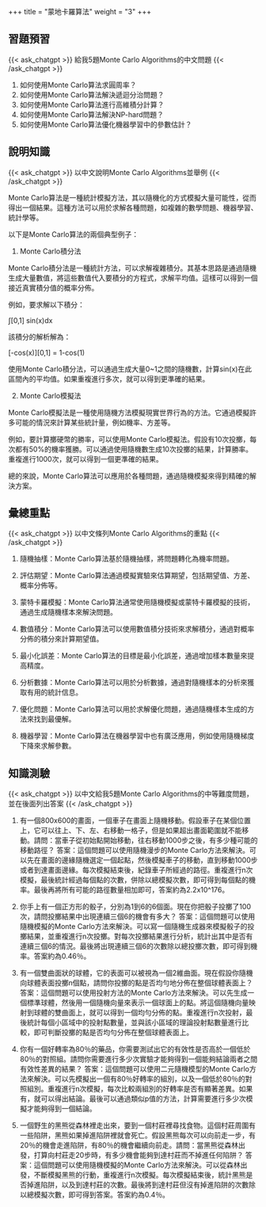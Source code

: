 +++
title = "蒙地卡羅算法"
weight = "3"
+++
## 習題預習
{{< ask_chatgpt >}}
給我5題Monte Carlo Algorithms的中文問題
{{< /ask_chatgpt >}}



1. 如何使用Monte Carlo算法求圓周率？
2. 如何使用Monte Carlo算法解決遞迴分治問題？
3. 如何使用Monte Carlo算法進行高維積分計算？
4. 如何使用Monte Carlo算法解決NP-hard問題？
5. 如何使用Monte Carlo算法優化機器學習中的參數估計？   

## 說明知識
{{< ask_chatgpt >}}
以中文說明Monte Carlo Algorithms並舉例
{{< /ask_chatgpt >}}



Monte Carlo算法是一種統計模擬方法，其以隨機化的方式模擬大量可能性，從而得出一個結果。這種方法可以用於求解各種問題，如複雜的數學問題、機器學習、統計學等。

以下是Monte Carlo算法的兩個典型例子：

1. Monte Carlo積分法

Monte Carlo積分法是一種統計方法，可以求解複雜積分。其基本思路是通過隨機生成大量數值，將這些數值代入要積分的方程式，求解平均值。這樣可以得到一個接近真實積分值的概率分佈。

例如，要求解以下積分：

∫[0,1] sin(x)dx

該積分的解析解為：

[-cos(x)][0,1] = 1-cos(1)

使用Monte Carlo積分法，可以通過生成大量0~1之間的隨機數，計算sin(x)在此區間內的平均值。如果重複進行多次，就可以得到更準確的結果。

2. Monte Carlo模擬法

Monte Carlo模擬法是一種使用隨機方法模擬現實世界行為的方法。它通過模擬許多可能的情況來計算某些統計量，例如機率、方差等。

例如，要計算擲硬幣的勝率，可以使用Monte Carlo模擬法。假設有10次投擲，每次都有50%的機率獲勝。可以通過使用隨機數生成10次投擲的結果，計算勝率。重複進行1000次，就可以得到一個更準確的結果。

總的來說，Monte Carlo算法可以應用於各種問題，通過隨機模擬來得到精確的解決方案。   

## 彙總重點
{{< ask_chatgpt >}}
以中文條列Monte Carlo Algorithms的重點
{{< /ask_chatgpt >}}



1. 隨機抽樣：Monte Carlo算法基於隨機抽樣，將問題轉化為機率問題。

2. 評估期望：Monte Carlo算法通過模擬實驗來估算期望，包括期望值、方差、概率分佈等。

3. 蒙特卡羅模擬：Monte Carlo算法通常使用隨機模擬或蒙特卡羅模擬的技術，通過生成隨機樣本來解決問題。

4. 數值積分：Monte Carlo算法可以使用數值積分技術來求解積分，通過對概率分佈的積分來計算期望值。

5. 最小化誤差：Monte Carlo算法的目標是最小化誤差，通過增加樣本數量來提高精度。

6. 分析數據：Monte Carlo算法可以用於分析數據，通過對隨機樣本的分析來獲取有用的統計信息。

7. 優化問題：Monte Carlo算法可以用於求解優化問題，通過隨機樣本生成的方法來找到最優解。

8. 機器學習：Monte Carlo算法在機器學習中也有廣泛應用，例如使用隨機梯度下降來求解參數。   

## 知識測驗
{{< ask_chatgpt >}}
以中文給我5題Monte Carlo Algorithms的中等難度問題，並在後面列出答案
{{< /ask_chatgpt >}}



1. 有一個800x600的畫面，一個車子在畫面上隨機移動。假設車子在某個位置上，它可以往上、下、左、右移動一格子，但是如果超出畫面範圍就不能移動。請問：當車子從初始點開始移動，往右移動1000步之後，有多少種可能的移動路徑？
答案：這個問題可以使用隨機漫步的Monte Carlo方法來解決。可以先在畫面的邊緣隨機選定一個起點，然後模擬車子的移動，直到移動1000步或者到達畫面邊緣。每次模擬結束後，紀錄車子所經過的路徑。重複進行n次模擬，最後統計經過每個點的次數，併除以總模擬次數，即可得到每個點的機率。最後再將所有可能的路徑數量相加即可，答案約為2.2x10^176。

2. 你手上有一個正方形的骰子，分別為1到6的6個面。現在你把骰子投擲了100次，請問投擲結果中出現連續三個6的機會有多大？
答案：這個問題可以使用隨機模擬的Monte Carlo方法來解決。可以寫一個隨機生成器來模擬骰子的投擲結果，並重複進行n次投擲。對每次投擲結果進行分析，統計出其中是否有連續三個6的情況。最後將出現連續三個6的次數除以總投擲次數，即可得到機率。答案約為0.46％。

3. 有一個雙曲面狀的球體，它的表面可以被視為一個2維曲面。現在假設你隨機向球體表面投擲n個點，請問你投擲的點是否均勻地分佈在整個球體表面上？
答案：這個問題可以使用投射方法的Monte Carlo方法來解決。可以先生成一個標準球體，然後用一個隨機向量來表示一個球面上的點。將這個隨機向量映射到球體的雙曲面上，就可以得到一個均勻分佈的點。重複進行n次投射，最後統計每個小區域中的投射點數量，並與該小區域的理論投射點數量進行比較，即可判斷投擲的點是否均勻分佈在整個球體表面上。

4. 你有一個好轉率為80％的藥品，你需要測試出它的有效性是否高於一個低於80％的對照組。請問你需要進行多少次實驗才能夠得到一個能夠結論兩者之間有效性差異的結果？
答案：這個問題可以使用二元隨機模型的Monte Carlo方法來解決。可以先模擬出一個有80％好轉率的組別，以及一個低於80％的對照組別。重複進行n次模擬，每次比較兩組別的好轉率是否有顯著差異。如果有，就可以得出結論。最後可以通過類似p值的方法，計算需要進行多少次模擬才能夠得到一個結論。

5. 一個野生的黑熊從森林裡走出來，要到一個村莊裡尋找食物。這個村莊周圍有一些陷阱，黑熊如果掉進陷阱裡就會死亡。假設黑熊每次可以向前走一步，有20％的機會走進陷阱，有80％的機會繼續向前走。請問：當黑熊從森林出發，打算向村莊走20步時，有多少機會能夠到達村莊而不掉進任何陷阱？
答案：這個問題可以使用隨機模擬的Monte Carlo方法來解決。可以從森林出發，不斷模擬黑熊的行動，重複進行n次模擬。每次模擬結束後，統計黑熊是否掉進陷阱，以及到達村莊的次數。最後將到達村莊但沒有掉進陷阱的次數除以總模擬次數，即可得到答案。答案約為0.4％。   

